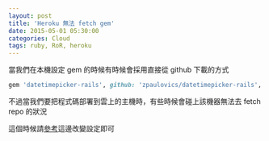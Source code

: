 ```yaml
---
layout: post
title: 'Heroku 無法 fetch gem'
date: 2015-05-01 05:30:00
categories: Cloud
tags: ruby, RoR, heroku
---
```


當我們在本機設定 gem 的時候有時候會採用直接從 github 下載的方式

~~~ruby
gem 'datetimepicker-rails', github: 'zpaulovics/datetimepicker-rails', branch: 'master', submodules: true
~~~

不過當我們要把程式碼部署到雲上的主機時，有些時候會碰上該機器無法去 fetch repo 的狀況

這個時候請[參考](http://bundler.io/git.html)這邊改變設定即可
